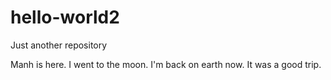 # hello-world2
Just another repository

Manh is here. I went to the moon. I'm back on earth now. It was a good trip.
